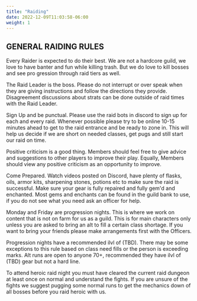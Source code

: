 ```yaml
---
title: "Raiding"
date: 2022-12-09T11:03:58-06:00
weight: 1
---
```



## GENERAL RAIDING RULES

Every Raider is expected to do their best. We are not a hardcore guild, we love to have banter and fun while killing trash. But we do love to kill bosses and see pro
gression through raid tiers as well.

The Raid Leader is the boss. Please do not interrupt or over speak when they are giving instructions and follow the directions they provide. Disagreement discussions
 about strats can be done outside of raid times with the Raid Leader.

Sign Up and be punctual. Please use the raid bots in discord to sign up for each and every raid. Whenever possible please try to be online 10-15 minutes ahead to get
 to the raid entrance and be ready to zone in. This will help us decide if we are short on needed classes, get pugs and still start our raid on time.

Positive criticism is a good thing. Members should feel free to give advice and suggestions to other players to improve their play. Equally, Members should view any
positive criticism as an opportunity to improve.

Come Prepared. Watch videos posted on Discord, have plenty of flasks, oils, armor kits, sharpening stones, potions etc to make sure the raid is successful. Make sure your gear is fully repaired and fully gem'd and enchanted. Most gems and enchants can be found in the guild bank to use, if you do not see what you need ask an officer for help.

Monday and Friday are progression nights. This is where we work on content that is not on farm for us as a guild. This is for main characters only unless you are asked to bring an alt to fill a certain class shortage. If you want to bring your friends please make arrangements first with the Officers.

Progression nights have a recommended ilvl of (TBD). There may be some exceptions to this rule based on class need fills or the person is exceeding marks. Alt runs are open to anyone 70+, recommended they have ilvl of (TBD) gear but not a hard line.

To attend heroic raid night you must have cleared the current raid dungeon at least once on normal and understand the fights. If you are unsure of the fights we suggest pugging some normal runs to get the mechanics down of all bosses before you raid heroic with us.

